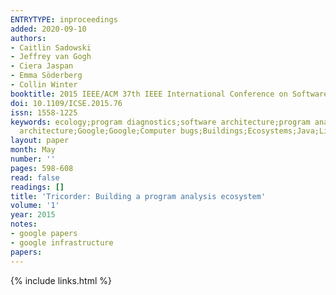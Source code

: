 ```yaml
---
ENTRYTYPE: inproceedings
added: 2020-09-10
authors:
- Caitlin Sadowski
- Jeffrey van Gogh
- Ciera Jaspan
- Emma Söderberg
- Collin Winter
booktitle: 2015 IEEE/ACM 37th IEEE International Conference on Software Engineering
doi: 10.1109/ICSE.2015.76
issn: 1558-1225
keywords: ecology;program diagnostics;software architecture;program analysis ecosystem;tricorder;static analysis tools;code readability;developer workflow;codebases;scalable
  architecture;Google;Google;Computer bugs;Buildings;Ecosystems;Java;Libraries;Usability;program analysis;static analysis
layout: paper
month: May
number: ''
pages: 598-608
read: false
readings: []
title: 'Tricorder: Building a program analysis ecosystem'
volume: '1'
year: 2015
notes:
- google papers
- google infrastructure
papers:
---
```

{% include links.html %}
